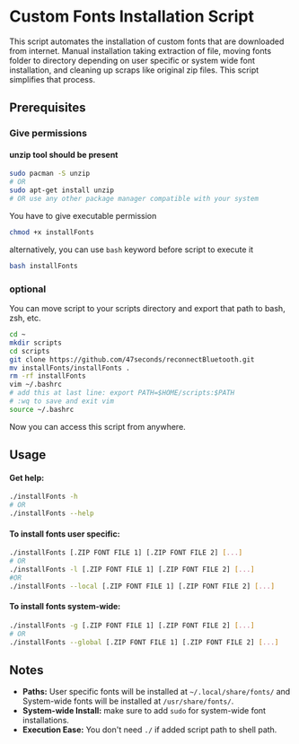 # Custom Fonts Installation Script

This script automates the installation of custom fonts that are downloaded from internet. Manual installation taking extraction of file, moving fonts folder to directory depending on user specific or system wide font installation, and cleaning up scraps like original zip files. This script simplifies that process.

## Prerequisites

### Give permissions

#### unzip tool should be present
```sh
sudo pacman -S unzip
# OR
sudo apt-get install unzip
# OR use any other package manager compatible with your system
```

You have to give executable permission
```sh
chmod +x installFonts
```
alternatively, you can use `bash` keyword before script to execute it
```sh
bash installFonts 
```

### optional
You can move script to your scripts directory and export that path to bash, zsh, etc.
```sh
cd ~
mkdir scripts
cd scripts
git clone https://github.com/47seconds/reconnectBluetooth.git
mv installFonts/installFonts .
rm -rf installFonts
vim ~/.bashrc
# add this at last line: export PATH=$HOME/scripts:$PATH
# :wq to save and exit vim
source ~/.bashrc
```
Now you can access this script from anywhere.

## Usage

#### Get help:
```sh
./installFonts -h
# OR
./installFonts --help
```

#### To install fonts user specific:
```sh
./installFonts [.ZIP FONT FILE 1] [.ZIP FONT FILE 2] [...]
# OR
./installFonts -l [.ZIP FONT FILE 1] [.ZIP FONT FILE 2] [...]
#OR
./installFonts --local [.ZIP FONT FILE 1] [.ZIP FONT FILE 2] [...]
```

#### To install fonts system-wide:
```sh
./installFonts -g [.ZIP FONT FILE 1] [.ZIP FONT FILE 2] [...]
# OR
./installFonts --global [.ZIP FONT FILE 1] [.ZIP FONT FILE 2] [...]
```

## Notes
- **Paths:** User specific fonts will be installed at `~/.local/share/fonts/` and System-wide fonts will be installed at `/usr/share/fonts/`.
- **System-wide Install:** make sure to add `sudo` for system-wide font installations.
- **Execution Ease:** You don't need `./` if added script path to shell path.